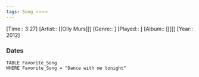 ```yaml
---
tags: Song ⭐⭐⭐⭐ 
---
```

[Time:: 3:27]
[Artist:: [[Olly Murs]]]
[Genre:: ]
[Played:: ]
[Album:: [[]]]
[Year:: 2012]
### Dates
````dataview
TABLE Favorite_Song
WHERE Favorite_Song = "Dance with me tonight"
````
